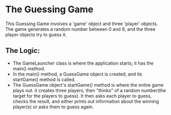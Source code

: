 # The Guessing Game

This Guessing Game involves a 'game' object and three 'player' objects. The game generates a random number between 0 and 9, and the three player objects try to guess it. 

## The Logic:


* The GameLauncher class is where the application starts; it has the main() method.
* In the main() method, a GuessGame object is created, and its startGame() method is called. 
* The GuessGame object's startGame() method is where the entire game plays out. it creates three players, then "thinks" 
of a random number(the target for the players to guess). It then asks each player to guess, checks the result, and either prints out information about the winning player(s) or asks them to guess again. 
 